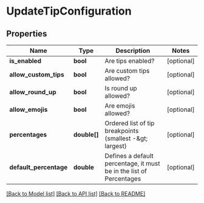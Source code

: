 # UpdateTipConfiguration

## Properties
Name | Type | Description | Notes
------------ | ------------- | ------------- | -------------
**is_enabled** | **bool** | Are tips enabled? | [optional] 
**allow_custom_tips** | **bool** | Are custom tips allowed? | [optional] 
**allow_round_up** | **bool** | Is round up allowed? | [optional] 
**allow_emojis** | **bool** | Are emojis allowed? | [optional] 
**percentages** | **double[]** | Ordered list of tip breakpoints (smallest -&amp;gt; largest) | [optional] 
**default_percentage** | **double** | Defines a default percentage, it must be in the list of Percentages | [optional] 

[[Back to Model list]](../README.md#documentation-for-models) [[Back to API list]](../README.md#documentation-for-api-endpoints) [[Back to README]](../README.md)


